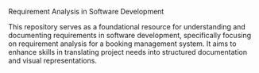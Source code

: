 Requirement Analysis in Software Development

This repository serves as a foundational resource for understanding and documenting requirements in software development, specifically focusing on requirement analysis for a booking management system. It aims to enhance skills in translating project needs into structured documentation and visual representations.